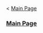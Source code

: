 < [Main Page](https://enginebeast.github.io/)

### [Main Page](https://enginebeast.github.io/math1)
